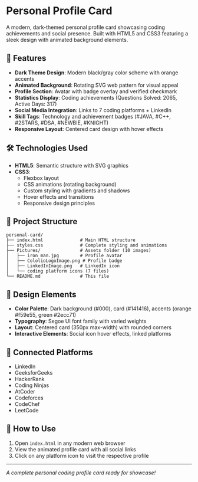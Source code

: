 # Personal Profile Card

A modern, dark-themed personal profile card showcasing coding achievements and social presence. Built with HTML5 and CSS3 featuring a sleek design with animated background elements.

## 🎯 Features

- **Dark Theme Design**: Modern black/gray color scheme with orange accents
- **Animated Background**: Rotating SVG web pattern for visual appeal
- **Profile Section**: Avatar with badge overlay and verified checkmark
- **Statistics Display**: Coding achievements (Questions Solved: 2065, Active Days: 317)
- **Social Media Integration**: Links to 7 coding platforms + LinkedIn
- **Skill Tags**: Technology and achievement badges (#JAVA, #C++, #2STARS, #DSA, #NEWBIE, #KNIGHT)
- **Responsive Layout**: Centered card design with hover effects

## 🛠️ Technologies Used

- **HTML5**: Semantic structure with SVG graphics
- **CSS3**: 
  - Flexbox layout
  - CSS animations (rotating background)
  - Custom styling with gradients and shadows
  - Hover effects and transitions
  - Responsive design principles

## 📁 Project Structure

```
personal-card/
├── index.html              # Main HTML structure
├── styles.css              # Complete styling and animations
├── Pictures/               # Assets folder (10 images)
│   ├── iron man.jpg        # Profile avatar
│   ├── CololioLogoImage.png # Profile badge
│   ├── LinkedInImage.png   # LinkedIn icon
│   └── coding platform icons (7 files)
└── README.md               # This file
```

## 🎨 Design Elements

- **Color Palette**: Dark background (#000), card (#141416), accents (orange #f59e55, green #2ecc71)
- **Typography**: Segoe UI font family with varied weights
- **Layout**: Centered card (350px max-width) with rounded corners
- **Interactive Elements**: Social icon hover effects, linked platforms

## 🔗 Connected Platforms

- LinkedIn
- GeeksforGeeks  
- HackerRank
- Coding Ninjas
- AtCoder
- Codeforces
- CodeChef
- LeetCode

## 🚀 How to Use

1. Open `index.html` in any modern web browser
2. View the animated profile card with all social links
3. Click on any platform icon to visit the respective profile

---
*A complete personal coding profile card ready for showcase!*
